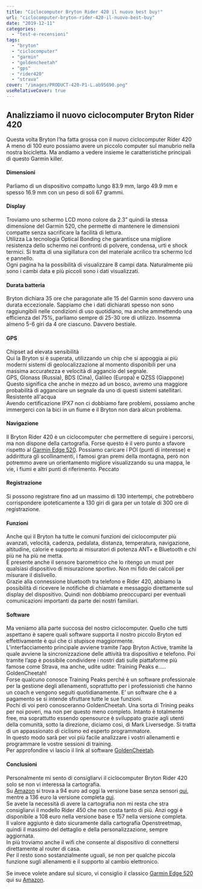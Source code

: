 ```yaml
---
title: "Ciclocomputer Bryton Rider 420 il nuovo best buy!"
url: "ciclocomputer-bryton-rider-420-il-nuovo-best-buy"
date: "2019-12-11"
categories: 
  - "test-e-recensioni"
tags: 
  - "bryton"
  - "ciclocomputer"
  - "garmin"
  - "goldencheetah"
  - "gps"
  - "rider420"
  - "strava"
cover: "/images/PRODUCT-420-P1-L.ab95690.png"
useRelativeCover: true
---
```


## Analizziamo il nuovo ciclocomputer Bryton Rider 420

Questa volta Bryton l’ha fatta grossa con il nuovo ciclocomputer Rider 420  
A meno di 100 euro possiamo avere un piccolo computer sul manubrio nella nostra bicicletta. Ma andiamo a vedere insieme le caratteristiche principali di questo Garmin killer.

#### **Dimensioni**

Parliamo di un dispositivo compatto lungo 83.9 mm, largo 49.9 mm e spesso 16.9 mm con un peso di soli 67 grammi.

#### Display

Troviamo uno schermo LCD mono colore da 2.3” quindi la stessa dimensione del Garmin 520, che permette di mantenere le dimensioni compatte senza sacrificare la facilità di lettura.  
Utilizza La tecnologia Optical Bonding che garantisce una migliore resistenza dello schermo nei confronti di polvere, condensa, urti e shock termici. Si tratta di una sigillatura con del materiale acrilico tra schermo lcd e pannello.  
Ogni pagina ha la possibilità di visualizzare 8 campi data. Naturalmente più sono i cambi data e più piccoli sono i dati visualizzati.

#### Durata batteria

Bryton dichiara 35 ore che paragonate alle 15 del Garmin sono davvero una durata eccezionale. Sappiamo che i dati dichiarati spesso non sono raggiungibili nelle condizioni di uso quotidiano, ma anche ammettendo una efficienza del 75%, parliamo sempre di 25-30 ore di utilizzo. Insomma almeno 5-6 giri da 4 ore ciascuno. Davvero bestiale.

#### GPS

Chipset ad elevata sensibilità  
Qui la Bryton si è superata, utilizzando un chip che si appoggia ai più moderni sistemi di geolocalizzazione al momento disponibili per una massima accuratezza e velocità di aggancio del segnale.  
GPS, Glonass (Russia), BDS (Cina), Galileo (Europa) e QZSS (Giappone)  
Questo significa che anche in mezzo ad un bosco, avremo una maggiore probabilità di agganciare un segnale da uno di questi sistemi satellitari.  
Resistente all'acqua  
Avendo certificazione IPX7 non ci dobbiamo fare problemi, possiamo anche immergerci con la bici in un fiume e il Bryton non darà alcun problema.

#### Navigazione

Il Bryton Rider 420 è un ciclocomputer che permettere di seguire i percorsi, ma non dispone della cartografia. Forse questo è il vero punto a sfavore rispetto al [Garmin Edge 520](https://alexdelli.it/recensione-garmin-edge-520/). Possiamo caricare i POI (punti di interesse) e addirittura gli scollinamenti, i famosi gran premi della montagna, però non potremmo avere un orientamento migliore visualizzando su una mappa, le vie, i fiumi e altri punti di riferimento. Peccato

#### Registrazione

Si possono registrare fino ad un massimo di 130 intertempi, che potrebbero corrispondere ipoteticamente a 130 giri di gara per un totale di 300 ore di registrazione.

#### Funzioni

Anche qui il Bryton ha tutte le comuni funzioni dei ciclocomputer più avanzati, velocità, cadenza, pedalata, distanza, temperatura, navigazione, altitudine, calorie e supporto ai misuratori di potenza ANT+ e Bluetooth e chi più ne ha più ne metta.  
È presente anche il sensore barometrico che lo ritengo un must per qualsiasi dispositivo di misurazione sportivo. Non mi fido dei calcoli per misurare il dislivello.  
Grazie alla connessione bluetooth tra telefono e Rider 420, abbiamo la possibilità di ricevere le notifiche di chiamate e messaggio direttamente sul display del dispositivo. Quindi non dobbiamo preoccuparci per eventuali comunicazioni importanti da parte dei nostri familiari.

#### Software

Ma veniamo alla parte succosa del nostro ciclocomputer. Quello che tutti aspettano è sapere quali software supporta il nostro piccolo Bryton ed effettivamente è qui che ci stupisce maggiormente.  
L’interfacciamento principale avviene tramite l’app Bryton Active, tramite la quale avviene la sincronizzazione delle attività tra dispositivo e telefono. Poi tramite l’app è possibile condividere i nostri dati sulle piattaforme più famose come Strava, ma anche, udite udite: Training Peaks e….. GoldenCheetah!  
Forse qualcuno conosce Training Peaks perché è un software professionale per la gestione degli allenamenti, soprattutto per i professionisti che hanno un coach e vengono seguiti quotidianamente. E’ un software che è a pagamento se si intende sfruttare tutte le sue funzioni.  
Pochi di voi però conosceranno GoldenCheetah. Una sorta di Trining peaks per noi poveri, ma non per questo meno completo. Intanto è totalmente free, ma soprattutto essendo opensource è sviluppato grazie agli utenti della comunità, sotto la direzione, diciamo così, di Mark Liversedge. Si tratta di un appassionato di ciclismo ed esperto programmatore.  
In questo modo sarà per voi più facile analizzare i vostri allenamenti e programmare le vostre sessioni di training.  
Per approfondire vi lascio il link al software [GoldenCheetah](https://www.goldencheetah.org/).

#### Conclusioni

Personalmente mi sento di consigliarvi il ciclocomputer Bryton Rider 420 solo se non vi interessa la cartografia.  
Su [Amazon](https://amzn.to/2E6HKzp) si trova a 94 euro ad oggi la versione base senza sensori [qui](https://amzn.to/2E6HKzp), mentre a 136 euro la versione completa [qui](https://amzn.to/38uREJ6).  
Se avete la necessità di avere la cartografia non mi resta che stra consigliarvi il modello Rider 450 che non costa tanto di più. Anzi oggi è disponibile a 108 euro nella versione base e 157 nella versione completa.  
Il valore aggiunto è dato sicuramente dalla cartografia Openstreetmap, quindi il massimo del dettaglio e della personalizzazione, sempre aggiornata.  
In più troviamo anche il wifi che consente al dispositivo di connettersi direttamente al router di casa.  
Per il resto sono sostanzialmente uguali, se non per qualche piccola funzione sugli allenamenti e il supporto al cambio elettronico.

Se invece volete andare sul sicuro, vi consiglio il classico [Garmin Edge 520](https://amzn.to/2Pf78JT) qui su [Amazon](https://amzn.to/2Pf78JT).
